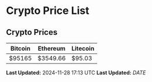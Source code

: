 # Crypto Price List

## Crypto Prices
| Bitcoin | Ethereum | Litecoin |
| ------- | -------- | -------- |
| $95165 | $3549.66 | $95.03 |
**Last Updated:** 2024-11-28 17:13 UTC
**Last Updated:** $DATE$
